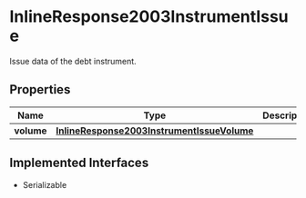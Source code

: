 

# InlineResponse2003InstrumentIssue

Issue data of the debt instrument.

## Properties

Name | Type | Description | Notes
------------ | ------------- | ------------- | -------------
**volume** | [**InlineResponse2003InstrumentIssueVolume**](InlineResponse2003InstrumentIssueVolume.md) |  |  [optional]


## Implemented Interfaces

* Serializable


